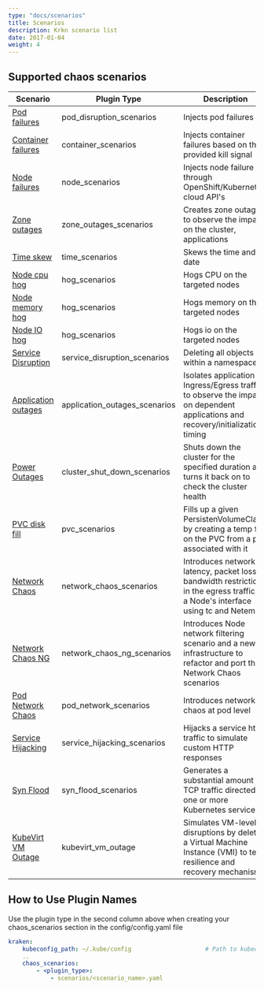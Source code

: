 ```yaml
---
type: "docs/scenarios"
title: Scenarios
description: Krkn scenario list
date: 2017-01-04
weight: 4
---
```


## Supported chaos scenarios

| **Scenario**   | **Plugin Type**   |  **Description** |
| ------------------------------------------- | ------------------------------------------- | ------------------------------------------------------------------ |
| [Pod failures](docs/scenarios/pod-scenario/_index.md) | pod_disruption_scenarios | Injects pod failures   |                                      
| [Container failures](docs/scenarios/container-scenario/_index.md) | container_scenarios | Injects container failures based on the provided kill signal | 
| [Node failures](docs/scenarios/node-scenarios/_index.md) | node_scenarios | Injects node failure through OpenShift/Kubernetes, cloud API's  |
| [Zone outages](docs/scenarios/zone-outage-scenarios/_index.md) | zone_outages_scenarios | Creates zone outage to observe the impact on the cluster, applications |
| [Time skew](docs/scenarios/time-scenarios/_index.md) | time_scenarios | Skews the time and date                            |               
| [Node cpu hog](docs/scenarios/hog-scenarios/cpu-hog-scenario/_index.md) | hog_scenarios | Hogs CPU on the targeted nodes |
| [Node memory hog](docs/scenarios/hog-scenarios/memory-hog-scenario/_index.md) | hog_scenarios | Hogs memory on the targeted nodes   |                       
| [Node IO hog](docs/scenarios/hog-scenarios/io-hog-scenario/_index.md) | hog_scenarios| Hogs io on the targeted nodes              |                       
| [Service Disruption](docs/scenarios/service-disruption-scenarios/_index.md) | service_disruption_scenarios | Deleting all objects within a namespace          |                 
| [Application outages](docs/scenarios/application-outage/_index.md) | application_outages_scenarios | Isolates application Ingress/Egress traffic to observe the impact on dependent applications and recovery/initialization timing  |
| [Power Outages](docs/scenarios/power-outage-scenarios/_index.md) | cluster_shut_down_scenarios | Shuts down the cluster for the specified duration and turns it back on to check the cluster health |
| [PVC disk fill](docs/scenarios/pvc-scenario/_index.md) | pvc_scenarios | Fills up a given PersistenVolumeClaim by creating a temp file on the PVC from a pod associated with it |
| [Network Chaos](docs/scenarios/network-chaos-scenario/_index.md) | network_chaos_scenarios | Introduces network latency, packet loss, bandwidth restriction in the egress traffic of a Node's interface using tc and Netem |
| [Network Chaos NG](docs/scenarios/network-chaos-ng-scenario/_index.md) | network_chaos_ng_scenarios | Introduces Node network filtering scenario and a new infrastructure to refactor and port the Network Chaos scenarios |
| [Pod Network Chaos](docs/scenarios/pod-network-scenario/_index.md) | pod_network_scenarios | Introduces network chaos at pod level                        | 
| [Service Hijacking](docs/scenarios/service-hijacking-scenario/_index.md) | service_hijacking_scenarios | Hijacks a service http traffic to simulate custom HTTP responses |
| [Syn Flood](docs/scenarios/syn-flood-scenario/_index.md) | syn_flood_scenarios | Generates a substantial amount of TCP traffic directed at one or more Kubernetes services |
| [KubeVirt VM Outage](docs/scenarios/kubevirt-vm-outage-scenario/_index.md) | kubevirt_vm_outage | Simulates VM-level disruptions by deleting a Virtual Machine Instance (VMI) to test resilience and recovery mechanisms |

## How to Use Plugin Names
Use the plugin type in the second column above when creating your chaos_scenarios section in the config/config.yaml file
```yaml
kraken:
    kubeconfig_path: ~/.kube/config                     # Path to kubeconfig
    .. 
    chaos_scenarios:
        - <plugin_type>:
            - scenarios/<scenario_name>.yaml
  ```